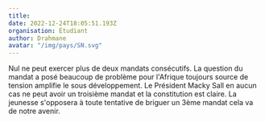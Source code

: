 ```yaml
---
title: 
date: 2022-12-24T18:05:51.193Z
organisation: Étudiant 
author: Drahmane 
avatar: "/img/pays/SN.svg"
---
```


Nul ne peut exercer plus de deux mandats consécutifs.
La question du mandat a posé beaucoup de problème pour l'Afrique toujours source de tension amplifie le sous développement. Le Président Macky Sall en aucun cas ne peut avoir un troisième mandat et la constitution est claire. La jeunesse s'opposera à toute tentative de briguer un 3ème mandat cela va de notre avenir. 